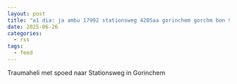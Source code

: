 ```yaml
---
layout: post
title: "a1 dia: ja ambu 17992 stationsweg 4205aa gorinchem gorchm bon 94183"
date: 2025-06-26
categories: 
  - rss
tags: 
  - feed
---
```


Traumaheli met spoed naar Stationsweg in Gorinchem
